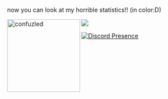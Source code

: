 
now you can look at my horrible statistics!! (in color:D)
<div>
<img height="170" align="left" src="https://github-readme-stats.vercel.app/api?username=confuzled&count_private=true&include_all_commits=true&theme=onedark" alt="confuzled" />
<img src="https://github-readme-stats.vercel.app/api/top-langs/?username=confuzled&layout=compact&theme=onedark&langs_count=15" />
</div>


[![Discord Presence](https://lanyard.cnrad.dev/api/:798594014156292156)](https://discord.com/users/:798594014156292156)
